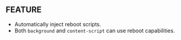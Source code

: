 ## FEATURE

- Automatically inject reboot scripts.
- Both `background` and `content-script` can use reboot capabilities.

